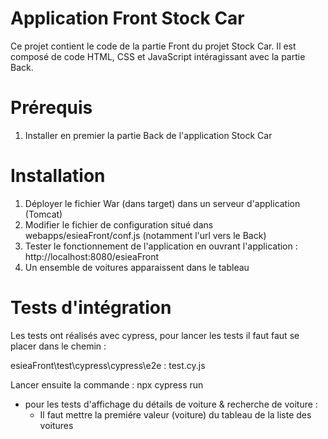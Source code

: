 # Application Front Stock Car
Ce projet contient le code de la partie Front du projet Stock Car. Il est composé de code HTML, CSS et JavaScript intéragissant avec la partie Back.

# Prérequis
1. Installer en premier la partie Back de l'application Stock Car

# Installation

1. Déployer le fichier War (dans target) dans un serveur d'application (Tomcat)
2. Modifier le fichier de configuration situé dans webapps/esieaFront/conf.js (notamment l'url vers le Back)
3. Tester le fonctionnement de l'application en ouvrant l'application : http://localhost:8080/esieaFront
4. Un ensemble de voitures apparaissent dans le tableau

# Tests d'intégration 
Les tests ont réalisés avec cypress, pour lancer les tests il faut faut se placer dans le chemin :

esieaFront\test\cypress\cypress\e2e : test.cy.js

Lancer ensuite la commande : npx cypress run 

* pour les tests d'affichage du détails de voiture & recherche de voiture :
  - Il faut mettre la premiére valeur (voiture) du tableau de la liste des voitures

